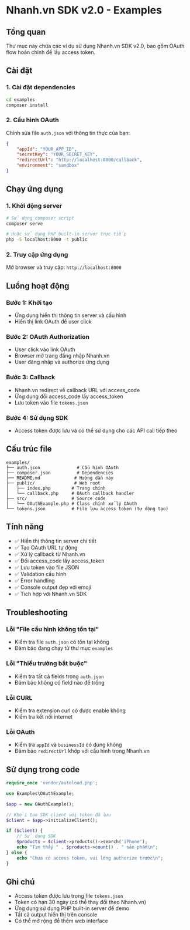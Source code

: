 # Nhanh.vn SDK v2.0 - Examples

## Tổng quan

Thư mục này chứa các ví dụ sử dụng Nhanh.vn SDK v2.0, bao gồm OAuth flow hoàn chỉnh để lấy access token.

## Cài đặt

### 1. Cài đặt dependencies

```bash
cd examples
composer install
```

### 2. Cấu hình OAuth

Chỉnh sửa file `auth.json` với thông tin thực của bạn:

```json
{
    "appId": "YOUR_APP_ID",
    "secretKey": "YOUR_SECRET_KEY",
    "redirectUrl": "http://localhost:8000/callback",
    "environment": "sandbox"
}
```

## Chạy ứng dụng

### 1. Khởi động server

```bash
# Sử dụng composer script
composer serve

# Hoặc sử dụng PHP built-in server trực tiếp
php -S localhost:8000 -t public
```

### 2. Truy cập ứng dụng

Mở browser và truy cập: `http://localhost:8000`

## Luồng hoạt động

### Bước 1: Khởi tạo
- Ứng dụng hiển thị thông tin server và cấu hình
- Hiển thị link OAuth để user click

### Bước 2: OAuth Authorization
- User click vào link OAuth
- Browser mở trang đăng nhập Nhanh.vn
- User đăng nhập và authorize ứng dụng

### Bước 3: Callback
- Nhanh.vn redirect về callback URL với access_code
- Ứng dụng đổi access_code lấy access_token
- Lưu token vào file `tokens.json`

### Bước 4: Sử dụng SDK
- Access token được lưu và có thể sử dụng cho các API call tiếp theo

## Cấu trúc file

```
examples/
├── auth.json              # Cấu hình OAuth
├── composer.json          # Dependencies
├── README.md             # Hướng dẫn này
├── public/               # Web root
│   ├── index.php        # Trang chính
│   └── callback.php     # OAuth callback handler
├── src/                 # Source code
│   └── OAuthExample.php # Class chính xử lý OAuth
└── tokens.json          # File lưu access token (tự động tạo)
```

## Tính năng

- ✅ Hiển thị thông tin server chi tiết
- ✅ Tạo OAuth URL tự động
- ✅ Xử lý callback từ Nhanh.vn
- ✅ Đổi access_code lấy access_token
- ✅ Lưu token vào file JSON
- ✅ Validation cấu hình
- ✅ Error handling
- ✅ Console output đẹp với emoji
- ✅ Tích hợp với Nhanh.vn SDK

## Troubleshooting

### Lỗi "File cấu hình không tồn tại"
- Kiểm tra file `auth.json` có tồn tại không
- Đảm bảo đang chạy từ thư mục `examples`

### Lỗi "Thiếu trường bắt buộc"
- Kiểm tra tất cả fields trong `auth.json`
- Đảm bảo không có field nào để trống

### Lỗi CURL
- Kiểm tra extension curl có được enable không
- Kiểm tra kết nối internet

### Lỗi OAuth
- Kiểm tra `appId` và `businessId` có đúng không
- Đảm bảo `redirectUrl` khớp với cấu hình trong Nhanh.vn

## Sử dụng trong code

```php
require_once 'vendor/autoload.php';

use Examples\OAuthExample;

$app = new OAuthExample();

// Khởi tạo SDK client với token đã lưu
$client = $app->initializeClient();

if ($client) {
    // Sử dụng SDK
    $products = $client->products()->search('iPhone');
    echo "Tìm thấy " . $products->count() . " sản phẩm\n";
} else {
    echo "Chưa có access token, vui lòng authorize trước\n";
}
```

## Ghi chú

- Access token được lưu trong file `tokens.json`
- Token có hạn 30 ngày (có thể thay đổi theo Nhanh.vn)
- Ứng dụng sử dụng PHP built-in server để demo
- Tất cả output hiển thị trên console
- Có thể mở rộng để thêm web interface
